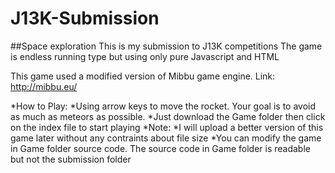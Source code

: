# J13K-Submission
##Space exploration
This is my submission to J13K competitions
The game is endless running type but using  only pure Javascript and HTML

  This game used a modified version of Mibbu game engine. Link: http://mibbu.eu/

*How to Play:
    *Using arrow keys to move the rocket. Your goal is to avoid as much as meteors as possible.
    *Just download the Game folder then click on the index file to start playing
*Note:
    *I will upload a better version of this game later without any contraints about file size
    *You can modify the game in Game folder source code. The source code in Game folder is readable but not the submission folder
  
  

